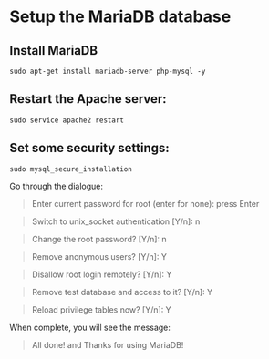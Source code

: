# Setup the MariaDB database

## Install MariaDB

`sudo apt-get install mariadb-server php-mysql -y`

## Restart the Apache server:

`sudo service apache2 restart`

## Set some security settings:

`sudo mysql_secure_installation`

Go through the dialogue:

> Enter current password for root (enter for none): press Enter

> Switch to unix_socket authentication [Y/n]: n

> Change the root password? [Y/n]: n

> Remove anonymous users? [Y/n]: Y

> Disallow root login remotely? [Y/n]: Y

> Remove test database and access to it? [Y/n]: Y

> Reload privilege tables now? [Y/n]: Y

When complete, you will see the message:

> All done! and Thanks for using MariaDB!
